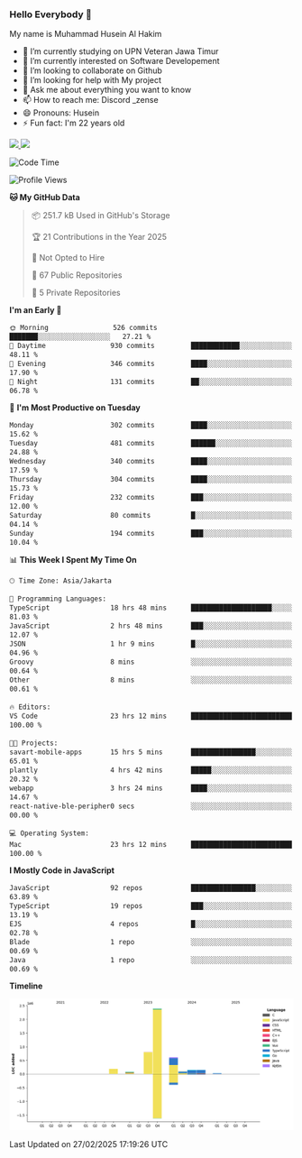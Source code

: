 ### Hello Everybody 👋

My name is Muhammad Husein Al Hakim

- 🔭 I’m currently studying on UPN Veteran Jawa Timur
- 🌱 I’m currently interested on Software Developement
- 👯 I’m looking to collaborate on Github
- 🤔 I’m looking for help with My project
- 💬 Ask me about everything you want to know
- 📫 How to reach me: Discord _zense
- 😄 Pronouns: Husein
- ⚡ Fun fact: I'm 22 years old

<p align="left">
<a href="https://github.com/huseinhq">
  <img height="180em" src="https://github-readme-stats-eight-theta.vercel.app/api?username=huseinhq&show_icons=true&theme=algolia&include_all_commits=true&count_private=true"/>
  <img height="180em" src="https://github-readme-stats-eight-theta.vercel.app/api/top-langs/?username=huseinhq&layout=compact&langs_count=8&theme=algolia"/>
</a>
</p>

<!--START_SECTION:waka-->
![Code Time](http://img.shields.io/badge/Code%20Time-1%2C897%20hrs%2034%20mins-blue)

![Profile Views](http://img.shields.io/badge/Profile%20Views-13-blue)

**🐱 My GitHub Data** 

> 📦 251.7 kB Used in GitHub's Storage 
 > 
> 🏆 21 Contributions in the Year 2025
 > 
> 🚫 Not Opted to Hire
 > 
> 📜 67 Public Repositories 
 > 
> 🔑 5 Private Repositories 
 > 
**I'm an Early 🐤** 

```text
🌞 Morning                526 commits         ███████░░░░░░░░░░░░░░░░░░   27.21 % 
🌆 Daytime                930 commits         ████████████░░░░░░░░░░░░░   48.11 % 
🌃 Evening                346 commits         ████░░░░░░░░░░░░░░░░░░░░░   17.90 % 
🌙 Night                  131 commits         ██░░░░░░░░░░░░░░░░░░░░░░░   06.78 % 
```
📅 **I'm Most Productive on Tuesday** 

```text
Monday                   302 commits         ████░░░░░░░░░░░░░░░░░░░░░   15.62 % 
Tuesday                  481 commits         ██████░░░░░░░░░░░░░░░░░░░   24.88 % 
Wednesday                340 commits         ████░░░░░░░░░░░░░░░░░░░░░   17.59 % 
Thursday                 304 commits         ████░░░░░░░░░░░░░░░░░░░░░   15.73 % 
Friday                   232 commits         ███░░░░░░░░░░░░░░░░░░░░░░   12.00 % 
Saturday                 80 commits          █░░░░░░░░░░░░░░░░░░░░░░░░   04.14 % 
Sunday                   194 commits         ███░░░░░░░░░░░░░░░░░░░░░░   10.04 % 
```


📊 **This Week I Spent My Time On** 

```text
🕑︎ Time Zone: Asia/Jakarta

💬 Programming Languages: 
TypeScript               18 hrs 48 mins      ████████████████████░░░░░   81.03 % 
JavaScript               2 hrs 48 mins       ███░░░░░░░░░░░░░░░░░░░░░░   12.07 % 
JSON                     1 hr 9 mins         █░░░░░░░░░░░░░░░░░░░░░░░░   04.96 % 
Groovy                   8 mins              ░░░░░░░░░░░░░░░░░░░░░░░░░   00.64 % 
Other                    8 mins              ░░░░░░░░░░░░░░░░░░░░░░░░░   00.61 % 

🔥 Editors: 
VS Code                  23 hrs 12 mins      █████████████████████████   100.00 % 

🐱‍💻 Projects: 
savart-mobile-apps       15 hrs 5 mins       ████████████████░░░░░░░░░   65.01 % 
plantly                  4 hrs 42 mins       █████░░░░░░░░░░░░░░░░░░░░   20.32 % 
webapp                   3 hrs 24 mins       ████░░░░░░░░░░░░░░░░░░░░░   14.67 % 
react-native-ble-peripher0 secs              ░░░░░░░░░░░░░░░░░░░░░░░░░   00.00 % 

💻 Operating System: 
Mac                      23 hrs 12 mins      █████████████████████████   100.00 % 
```

**I Mostly Code in JavaScript** 

```text
JavaScript               92 repos            ████████████████░░░░░░░░░   63.89 % 
TypeScript               19 repos            ███░░░░░░░░░░░░░░░░░░░░░░   13.19 % 
EJS                      4 repos             █░░░░░░░░░░░░░░░░░░░░░░░░   02.78 % 
Blade                    1 repo              ░░░░░░░░░░░░░░░░░░░░░░░░░   00.69 % 
Java                     1 repo              ░░░░░░░░░░░░░░░░░░░░░░░░░   00.69 % 
```



**Timeline**

![Lines of Code chart](https://raw.githubusercontent.com/HuseinHQ/HuseinHQ/main/assets/bar_graph.png)


 Last Updated on 27/02/2025 17:19:26 UTC
<!--END_SECTION:waka-->
